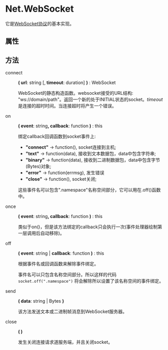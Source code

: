 # Net.WebSocket

<p>它是<a href="http://tools.ietf.org/html/rfc6455">WebSocket协议</a>的基本实现。</p>
  <dl>
    <h2>属性</h2>
    <h2>方法</h2>
    <dt>connect</dt>
    <dd>
      <p><strong>( url</strong>: string [,<strong> timeout</strong>: duration] <strong>)</strong> : WebSocket</p>
      <p>WebSocket的静态构造函数。websocket接受的URL结构: &quot;ws://domain/path&quot;。返回一个新的处于INITIAL状态的socket。<em>timeout</em>是连接的超时时间。当连接超时将产生一个错误。</p></dd>
    <dt>on</dt>
    <dd>
      <p><strong>( event</strong>: string<strong>, callback</strong>: function<strong> )</strong> : this</p>
      <p>绑定callback回调函数到socket事件上:</p>
      <ul>
        <li><strong>&quot;connect&quot;</strong> -&gt; function(), socket连接到主机;</li>
        <li><strong>&quot;text&quot;</strong> -&gt; function(data), 接收到文本数据包，data中包含字符串;</li>
        <li><strong>&quot;binary&quot;</strong> -&gt; function(data), 接收到二进制数据包，data中包含字节(Bytes)对象;</li>
        <li><strong>&quot;error&quot;</strong> -&gt; function(errmsg), 发生错误</li>
        <li><strong>&quot;close&quot;</strong> -&gt; function(), socket关闭;</li></ul>
      <p>这些事件名可以包含&quot;.namespace&quot;名称空间部分，它可以用在.off()函数中。</p></dd>
    <dt>once</dt>
    <dd>
      <p><strong>( event</strong>: string<strong>, callback</strong>: function<strong> )</strong> : this</p>
      <p>类似于on()，但是该方法绑定的callback只会执行一次(事件处理器绘制第一层调用后自动移除)。</p></dd>
    <dt>off</dt>
    <dd>
      <p><strong>( event</strong>: string | <strong>callback</strong>: function<strong> )</strong> : this</p>
      <p>根据事件名或回调函数来解除事件绑定。</p>
      <p>事件名可以只包含名称空间部分。所以这样的代码<code>socket.off(&quot;.namespace&quot;)</code> 将会解除所以设置了该名称空间的事件绑定。</p></dd>
    <dt>send</dt>
    <dd>
      <p><strong>( data</strong>: string | Bytes <strong>)</strong></p>
      <p>该方法发送文本或二进制帧消息到WebSocket服务器。</p></dd>    
    <dt>close</dt>
    <dd>
      <p><strong>( )</strong></p>
      <p>发生关闭连接请求道服务端，并且关闭socket。</p></dd></dl>